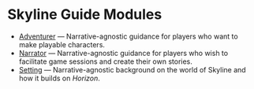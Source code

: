 # Skyline Guide Modules

* [Adventurer](adventurer) — Narrative-agnostic guidance for players who want to make playable characters.
* [Narrator](narrator) — Narrative-agnostic guidance for players who wish to facilitate game sessions and create their own stories.
* [Setting](setting) — Narrative-agnostic background on the world of Skyline and how it builds on _Horizon_.
